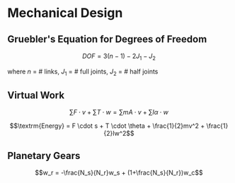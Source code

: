 #   Mechanical Design

## Gruebler's Equation for Degrees of Freedom

$$DOF = 3(n-1)-2J_1-J_2$$

where $n$ = # links, $J_1$ = # full joints, $J_2$ = # half joints

## Virtual Work

$$\sum F \cdot v + \sum T \cdot w = \sum mA\cdot v + \sum I \alpha \cdot w$$

$$\textrm{Energy} = F \cdot s + T \cdot \theta + \frac{1}{2}mv^2 + \frac{1}{2}Iw^2$$

## Planetary Gears
$$w_r = -\frac{N_s}{N_r}w_s + (1+\frac{N_s}{N_r})w_c$$